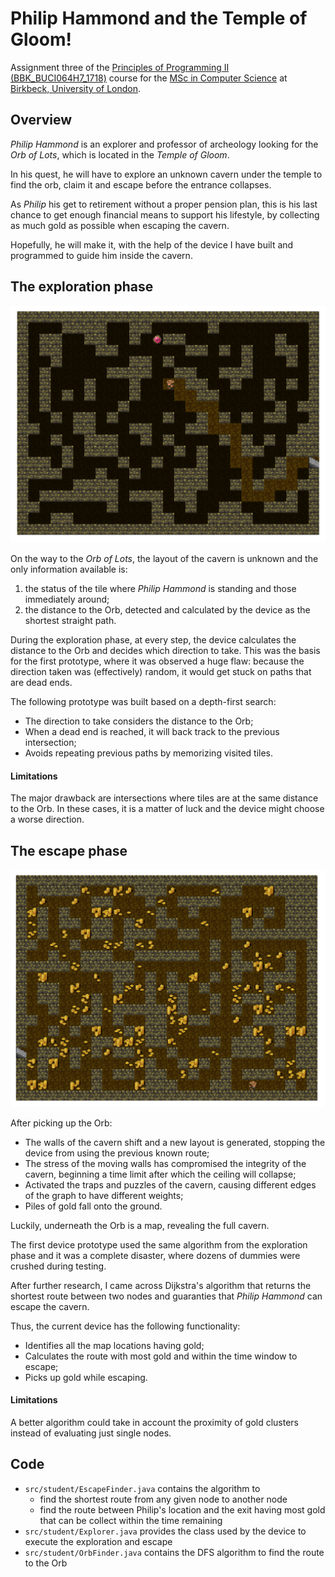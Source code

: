# Philip Hammond and the Temple of Gloom!

Assignment three of the [Principles of Programming II (BBK_BUCI064H7_1718)](https://moodle.bbk.ac.uk/course/view.php?id=21182)
course for the [MSc in Computer Science](http://www.dcs.bbk.ac.uk/study/postgraduate/msc-computer-science/) at
[Birkbeck, University of London](http://www.bbk.ac.uk/).

## Overview

*Philip Hammond* is an explorer and professor of archeology looking for the *Orb of Lots*, which is located in the
*Temple of Gloom*.

In his quest, he will have to explore an unknown cavern under the temple to find the orb, claim it and escape before the
entrance collapses.

As *Philip* his get to retirement without a proper pension plan, this is his last chance to get enough financial means
to support his lifestyle, by collecting as much gold as possible when escaping the cavern.

Hopefully, he will make it, with the help of the device I have built and programmed to guide him inside the cavern. 

## The exploration phase

![Searching for the Orb during the exploration phase](exploration.png)

On the way to the *Orb of Lots*, the layout of the cavern is unknown and the only information available is:
1. the status of the tile where *Philip Hammond* is standing and those immediately around;
2. the distance to the Orb, detected and calculated by the device as the shortest straight path.

During the exploration phase, at every step, the device calculates the distance to the Orb and decides which direction
to take. This was the basis for the first prototype, where it was observed a huge flaw: because the direction taken was
(effectively) random, it would get stuck on paths that are dead ends.

The following prototype was built based on a depth-first search:
* The direction to take considers the distance to the Orb;
* When a dead end is reached, it will back track to the previous intersection;
* Avoids repeating previous paths by memorizing visited tiles.

#### Limitations

The major drawback are intersections where tiles are at the same distance to the Orb. In these cases, it is a matter of
luck and the device might choose a worse direction.

## The escape phase

![Collecting gold during the escape phase](escape.png)

After picking up the Orb:
* The walls of the cavern shift and a new layout is generated, stopping the device from using the previous known route;
* The stress of the moving walls has compromised the integrity of the cavern, beginning a time limit after which the
ceiling will collapse; 
* Activated the traps and puzzles of the cavern, causing different edges of the graph to have different weights; 
* Piles of gold fall onto the ground. 

Luckily, underneath the Orb is a map, revealing the full cavern. 

The first device prototype used the same algorithm from the exploration phase and it was a complete disaster, where
dozens of dummies were crushed during testing.

After further research, I came across Dijkstra's algorithm that returns the shortest route between two nodes and
guaranties that *Philip Hammond* can escape the cavern.

Thus, the current device has the following functionality:
* Identifies all the map locations having gold;
* Calculates the route with most gold and within the time window to escape;
* Picks up gold while escaping.

#### Limitations

A better algorithm could take in account the proximity of gold clusters instead of evaluating just single nodes.

## Code

* <code>src/student/EscapeFinder.java</code> contains the algorithm to
  * find the shortest route from any given node to another node
  * find the route between Philip's location and the exit having most gold that can be collect within the time remaining 
* <code>src/student/Explorer.java</code> provides the class used by the device to execute the exploration and escape
* <code>src/student/OrbFinder.java</code> contains the DFS algorithm to find the route to the Orb